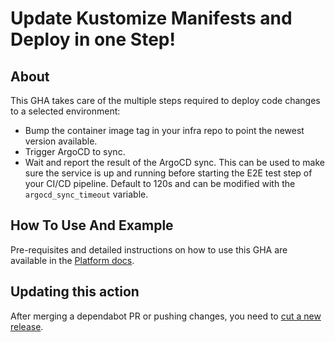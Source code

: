 # Update Kustomize Manifests and Deploy in one Step!

## About

This GHA takes care of the multiple steps required to deploy code changes to a selected environment:
- Bump the container image tag in your infra repo to point the newest version available.
- Trigger ArgoCD to sync.
- Wait and report the result of the ArgoCD sync. This can be used to make sure the service is up and running before starting the E2E test step of your CI/CD pipeline. Default to 120s and can be modified with the `argocd_sync_timeout` variable.

## How To Use And Example

Pre-requisites and detailed instructions on how to use this GHA are available in the [Platform docs](https://platform-docs.prod.ds4g.net/user-docs/how-to-guides/hosting-applications/deploy-new-application-platform/automate-application-deployment). 

## Updating this action

After merging a dependabot PR or pushing changes, you need to [cut a new release](https://docs.github.com/en/repositories/releasing-projects-on-github/managing-releases-in-a-repository).
